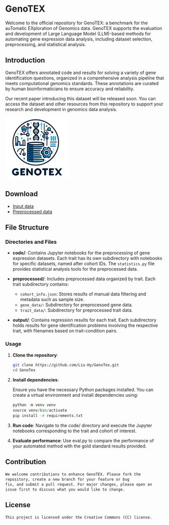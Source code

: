 # GenoTEX

Welcome to the official repository for GenoTEX: a benchmark for the auTomatic EXploration of Genomics data. GenoTEX supports the evaluation and development of Large Language Model (LLM)-based methods for automating gene expression data analysis, including dataset selection, preprocessing, and statistical analysis.

## Introduction

GenoTEX offers annotated code and results for solving a variety of gene identification questions, organized in a comprehensive analysis pipeline that meets computational genomics standards. These annotations are curated by human bioinformaticians to ensure accuracy and reliability.

Our recent paper introducing this dataset will be released soon. You can access the dataset and other resources from this repository to support your research and development in genomics data analysis.

<img src="imgs/icon.webp" alt="Data Icon" width="200">

## Download

- [Input data](https://drive.google.com/drive/folders/1c45TUp5f8nkRbFa7LIIOJv2foN6yBX6c)
- [Preprocessed data](https://drive.google.com/drive/folders/1T-ot3wwVHaAB1NiTesua-Tyqp8CXn7uQ)

## File Structure

### Directories and Files

- **code/**: Contains Jupyter notebooks for the preprocessing of gene expression datasets. Each trait has its own subdirectory with notebooks for specific datasets, named after cohort IDs. The `statistics.py` file provides statistical analysis tools for the preprocessed data.
  
- **preprocessed/**: Includes preprocessed data organized by trait. Each trait subdirectory contains:
  - `cohort_info.json`: Stores results of manual data filtering and metadata such as sample size.
  - `gene_data/`: Subdirectory for preprocessed gene data.
  - `trait_data/`: Subdirectory for preprocessed trait data.

- **output/**: Contains regression results for each trait. Each subdirectory holds results for gene identification problems involving the respective trait, with filenames based on trait-condition pairs.


### Usage

1. **Clone the repository**:
   ```sh
   git clone https://github.com/Liu-Hy/GenoTex.git
   cd GenoTex
2. **Install dependencies**:
   
   Ensure you have the necessary Python packages installed. You can create a virtual environment and install dependencies using:
    ```Python
    python -m venv venv
    source venv/bin/activate 
    pip install -r requirements.txt
    ```

3. **Run code**:
    Navigate to the code/ directory and execute the Jupyter notebooks corresponding to the trait and cohort of interest.

4. **Evaluate performance**:
    Use eval.py to compare the performance of your automated method with the gold standard results provided.

## Contribution
    We welcome contributions to enhance GenoTEX. Please fork the repository, create a new branch for your feature or bug 
    fix, and submit a pull request. For major changes, please open an issue first to discuss what you would like to change.

## License
    This project is licensed under the Creative Commons (CC) license.